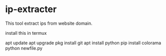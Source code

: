 # ip-extracter
This tool extract ips from website domain.

install this in termux 

apt update
apt upgrade
pkg install git
apt install python
pip install colorama
python newfile.py
